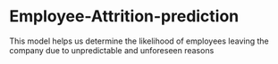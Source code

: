 # Employee-Attrition-prediction
This model helps us determine the likelihood of employees leaving the company due to unpredictable and unforeseen reasons
